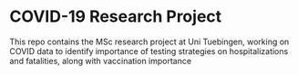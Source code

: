 # COVID-19 Research Project

This repo contains the MSc research project at Uni Tuebingen, working on COVID data to identify importance of testing strategies on hospitalizations and fatalities, along with vaccination importance
